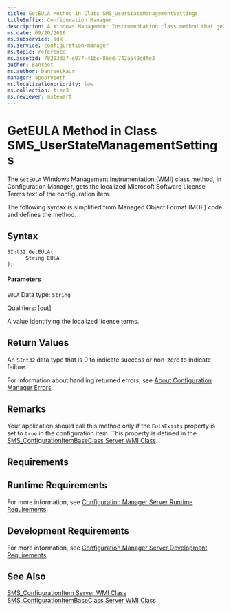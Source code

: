 ```yaml
---
title: GetEULA Method in Class SMS_UserStateManagementSettings
titleSuffix: Configuration Manager
description: A Windows Management Instrumentation class method that gets the localized Microsoft Software License Terms text of the configuration item.
ms.date: 09/20/2016
ms.subservice: sdk
ms.service: configuration-manager
ms.topic: reference
ms.assetid: 78203d37-e077-41bc-86ed-742a549cdfe3
author: Banreet
ms.author: banreetkaur
manager: apoorvseth
ms.localizationpriority: low
ms.collection: tier3
ms.reviewer: mstewart
---
```

# GetEULA Method in Class SMS_UserStateManagementSettings
The `GetEULA` Windows Management Instrumentation (WMI) class method, in Configuration Manager, gets the localized Microsoft Software License Terms text of the configuration item.

 The following syntax is simplified from Managed Object Format (MOF) code and defines the method.

## Syntax

```
SInt32 GetEULA(
      String EULA
);
```

#### Parameters
 `EULA`
 Data type: `String`

 Qualifiers: [out]

 A value identifying the localized license terms.

## Return Values
 An `SInt32` data type that is 0 to indicate success or non-zero to indicate failure.

 For information about handling returned errors, see [About Configuration Manager Errors](../../../develop/core/understand/about-configuration-manager-errors.md).

## Remarks
 Your application should call this method only if the `EulaExists` property is set to `true` in the configuration item. This property is defined in the [SMS_ConfigurationItemBaseClass Server WMI Class](../../../develop/reference/compliance/sms_configurationitembaseclass-server-wmi-class.md).

## Requirements

## Runtime Requirements
 For more information, see [Configuration Manager Server Runtime Requirements](../../../develop/core/reqs/server-runtime-requirements.md).

## Development Requirements
 For more information, see [Configuration Manager Server Development Requirements](../../../develop/core/reqs/server-development-requirements.md).

## See Also
 [SMS_ConfigurationItem Server WMI Class](../../../develop/reference/compliance/sms_configurationitem-server-wmi-class.md)
 [SMS_ConfigurationItemBaseClass Server WMI Class](../../../develop/reference/compliance/sms_configurationitembaseclass-server-wmi-class.md)
